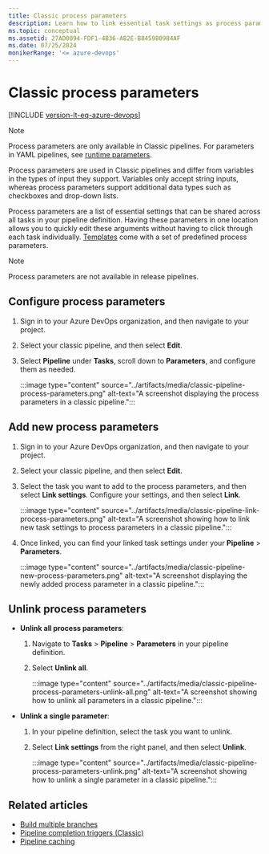 ```yaml
---
title: Classic process parameters
description: Learn how to link essential task settings as process parameters across your pipeline.
ms.topic: conceptual
ms.assetid: 27AD0094-FDF1-4B36-A82E-B845980984AF
ms.date: 07/25/2024
monikerRange: '<= azure-devops'
---
```


# Classic process parameters

[!INCLUDE [version-lt-eq-azure-devops](../../includes/version-lt-eq-azure-devops.md)]

> [!NOTE]
> Process parameters are only available in Classic pipelines. For parameters in YAML pipelines, see [runtime parameters](../process/runtime-parameters.md).

Process parameters are used in Classic pipelines and differ from variables in the types of input they support. Variables only accept string inputs, whereas process parameters support additional data types such as checkboxes and drop-down lists.

Process parameters are a list of essential settings that can be shared across all tasks in your pipeline definition. Having these parameters in one location allows you to quickly edit these arguments without having to click through each task individually. [Templates](../release/env-templates.md) come with a set of predefined process parameters.

> [!NOTE]
> Process parameters are not available in release pipelines.

## Configure process parameters

1. Sign in to your Azure DevOps organization, and then navigate to your project.

1. Select your classic pipeline, and then select **Edit**.

1. Select **Pipeline** under **Tasks**, scroll down to **Parameters**, and configure them as needed.

    :::image type="content" source="../artifacts/media/classic-pipeline-process-parameters.png" alt-text="A screenshot displaying the process parameters in a classic pipeline.":::
    
## Add new process parameters

1. Sign in to your Azure DevOps organization, and then navigate to your project.

1. Select your classic pipeline, and then select **Edit**.

1. Select the task you want to add to the process parameters, and then select **Link settings**. Configure your settings, and then select **Link**.

    :::image type="content" source="../artifacts/media/classic-pipeline-link-process-parameters.png" alt-text="A screenshot showing how to link new task settings to process parameters in a classic pipeline.":::

1. Once linked, you can find your linked task settings under your **Pipeline** > **Parameters**.

    :::image type="content" source="../artifacts/media/classic-pipeline-new-process-parameters.png" alt-text="A screenshot displaying the newly added process parameter in a classic pipeline.":::

## Unlink process parameters

- **Unlink all process parameters**:
    1. Navigate to **Tasks** > **Pipeline** > **Parameters** in your pipeline definition.
    1. Select **Unlink all**.

        :::image type="content" source="../artifacts/media/classic-pipeline-process-parameters-unlink-all.png" alt-text="A screenshot showing how to unlink all parameters in a classic pipeline.":::

- **Unlink a single parameter**:
    1. In your pipeline definition, select the task you want to unlink.
    1. Select **Link settings** from the right panel, and then select **Unlink**.
    
        :::image type="content" source="../artifacts/media/classic-pipeline-process-parameters-unlink.png" alt-text="A screenshot showing how to unlink a single parameter in a classic pipeline.":::

## Related articles

- [Build multiple branches](../build/ci-build-git.md)
- [Pipeline completion triggers (Classic)](../process/pipeline-triggers-classic.md)
- [Pipeline caching](../release/caching.md)



